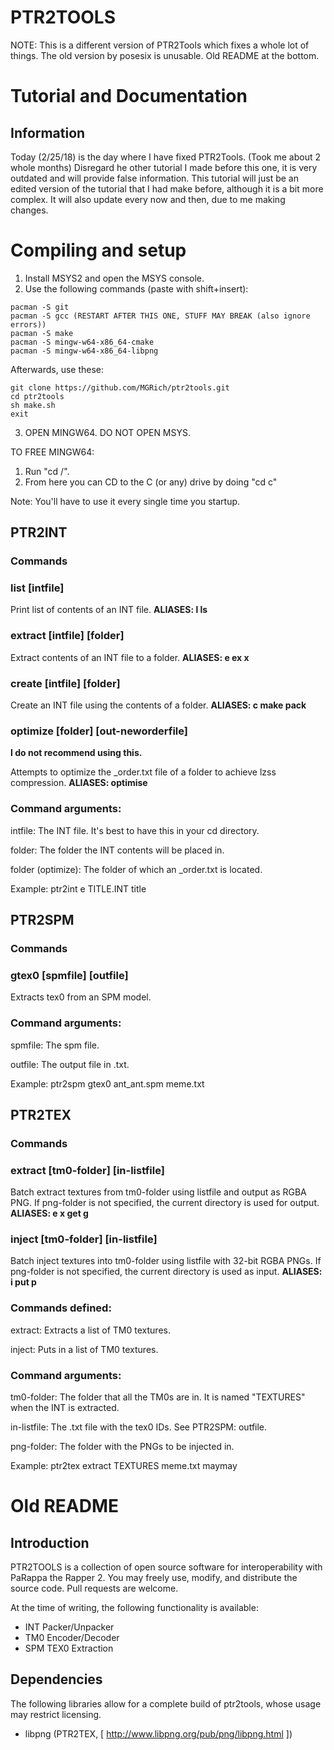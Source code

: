 # PTR2TOOLS
NOTE: This is a different version of PTR2Tools which fixes a whole lot of things.
The old version by posesix is unusable.
Old README at the bottom.

# Tutorial and Documentation

## Information

Today (2/25/18) is the day where I have fixed PTR2Tools. (Took me about 2 whole months)
Disregard he other tutorial I made before this one, it is very outdated and will provide false information.
This tutorial will just be an edited version of the tutorial that I had make before, although it is a bit more complex.
It will also update every now and then, due to me making changes.
 
 
# Compiling and setup
1. Install MSYS2 and open the MSYS console.
2. Use the following commands (paste with shift+insert):

```
pacman -S git
pacman -S gcc (RESTART AFTER THIS ONE, STUFF MAY BREAK (also ignore errors))
pacman -S make
pacman -S mingw-w64-x86_64-cmake
pacman -S mingw-w64-x86_64-libpng
```

Afterwards, use these:

```
git clone https://github.com/MGRich/ptr2tools.git
cd ptr2tools
sh make.sh
exit
```

3. OPEN MINGW64. DO NOT OPEN MSYS.

TO FREE MINGW64:
1. Run "cd /".
2. From here you can CD to the C (or any) drive by doing "cd c"

Note: You'll have to use it every single time you startup.
## PTR2INT
### Commands
### list [intfile]
   Print list of contents of an INT file.
   **ALIASES: l ls**
### extract [intfile] [folder]
   Extract contents of an INT file to a folder.
   **ALIASES: e ex x**
### create [intfile] [folder]
   Create an INT file using the contents of a folder.
   **ALIASES: c make pack**
### optimize [folder] [out-neworderfile]
   **I do not recommend using this.**

   Attempts to optimize the \_order.txt file of a folder to achieve lzss compression.
   **ALIASES: optimise**
### Command arguments:
intfile: The INT file. It's best to have this in your cd directory.

folder: The folder the INT contents will be placed in.

folder (optimize): The folder of which an \_order.txt is located.

Example: ptr2int e TITLE.INT title
## PTR2SPM
### Commands
### gtex0 [spmfile] [outfile]
   Extracts tex0 from an SPM model.
### Command arguments:
spmfile: The spm file.

outfile: The output file in .txt.

Example: ptr2spm gtex0 ant_ant.spm meme.txt
## PTR2TEX
### Commands
### extract [tm0-folder] [in-listfile] <png-folder>
   Batch extract textures from tm0-folder using listfile and output as RGBA PNG.
     If png-folder is not specified, the current directory is used for output.
   **ALIASES: e x get g**
### inject [tm0-folder] [in-listfile] <png-folder>
   Batch inject textures into tm0-folder using listfile with 32-bit RGBA PNGs.
     If png-folder is not specified, the current directory is used as input.
   **ALIASES: i put p**
### Commands defined:

extract: Extracts a list of TM0 textures.

inject: Puts in a list of TM0 textures.
### Command arguments:
tm0-folder: The folder that all the TM0s are in. It is named "TEXTURES" when the INT is extracted.

in-listfile: The .txt file with the tex0 IDs. See PTR2SPM: outfile.

png-folder: The folder with the PNGs to be injected in.

Example: ptr2tex extract TEXTURES meme.txt maymay


# Old README
## Introduction

PTR2TOOLS is a collection of open source software for interoperability with PaRappa the Rapper 2. You may freely use, modify, and distribute the source code. Pull requests are welcome.

At the time of writing, the following functionality is available:
- INT Packer/Unpacker
- TM0 Encoder/Decoder
- SPM TEX0 Extraction

## Dependencies

The following libraries allow for a complete build of ptr2tools, whose usage may restrict licensing.
- libpng (PTR2TEX, [ http://www.libpng.org/pub/png/libpng.html ])
